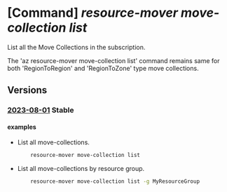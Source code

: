 # [Command] _resource-mover move-collection list_

List all the Move Collections in the subscription.

The 'az resource-mover move-collection list' command remains same for both 'RegionToRegion' and 'RegionToZone' type move collections.

## Versions

### [2023-08-01](/Resources/mgmt-plane/L3N1YnNjcmlwdGlvbnMve30vcHJvdmlkZXJzL21pY3Jvc29mdC5taWdyYXRlL21vdmVjb2xsZWN0aW9ucw==/2023-08-01.xml) **Stable**

<!-- mgmt-plane /subscriptions/{}/providers/microsoft.migrate/movecollections 2023-08-01 -->
<!-- mgmt-plane /subscriptions/{}/resourcegroups/{}/providers/microsoft.migrate/movecollections 2023-08-01 -->

#### examples

- List all move-collections.
    ```bash
        resource-mover move-collection list
    ```

- List all move-collections by resource group.
    ```bash
        resource-mover move-collection list -g MyResourceGroup
    ```
